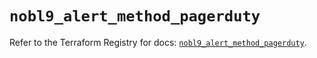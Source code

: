# `nobl9_alert_method_pagerduty`

Refer to the Terraform Registry for docs: [`nobl9_alert_method_pagerduty`](https://registry.terraform.io/providers/nobl9/nobl9/0.22.0/docs/resources/alert_method_pagerduty).
